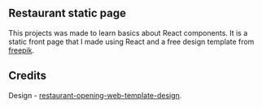 ## Restaurant static page

This projects was made to learn basics about React components. It is a static front page that I made using React and a free design template from [freepik](https://www.freepik.com/).

## Credits

Design - [restaurant-opening-web-template-design](https://www.freepik.com/free-psd/restaurant-opening-web-template-design_6570172.htm#page=1&query=web%20templates&position=20).
